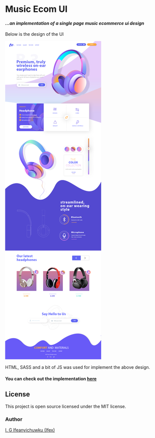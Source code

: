 # Music Ecom UI

#### _...an implementation of a single page music ecommerce ui design_

Below is the design of the UI

![Music Ecommerce Single Page UI Design](sshots/music-ecommerce.jpg)

HTML, SASS and a bit of JS was used for implement the above design.

#### You can check out the implementation [here](https://github.com/IGIfeanyichukwu)




## License

This project is open source licensed under the MIT license.

### Author
[I. G Ifeanyichuwku (Ifex)](https://ig-ifex.netlify.app)